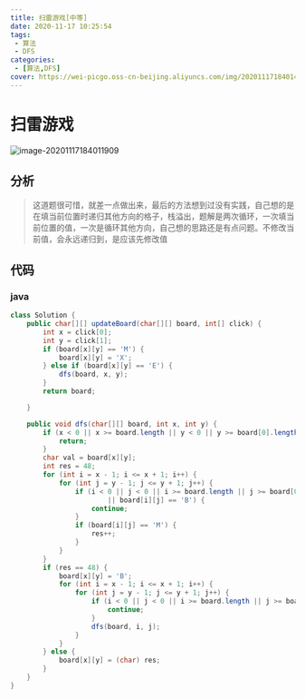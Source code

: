 ```yaml
---
title: 扫雷游戏[中等]
date: 2020-11-17 10:25:54
tags: 
 - 算法
 - DFS
categories: 
 - [算法,DFS]
cover: https://wei-picgo.oss-cn-beijing.aliyuncs.com/img/20201117184014.png
---
```


# 扫雷游戏

![image-20201117184011909](https://wei-picgo.oss-cn-beijing.aliyuncs.com/img/20201117184014.png)

## 分析

> 这道题很可惜，就差一点做出来，最后的方法想到过没有实践，自己想的是在填当前位置时递归其他方向的格子，栈溢出，题解是两次循环，一次填当前位置的值，一次是循环其他方向，自己想的思路还是有点问题。不修改当前值，会永远递归到，是应该先修改值

## 代码

### java

```java
class Solution {
    public char[][] updateBoard(char[][] board, int[] click) {
        int x = click[0];
        int y = click[1];
        if (board[x][y] == 'M') {
            board[x][y] = 'X';
        } else if (board[x][y] == 'E') {
            dfs(board, x, y);
        }
        return board;

    }

    public void dfs(char[][] board, int x, int y) {
        if (x < 0 || x >= board.length || y < 0 || y >= board[0].length || board[x][y] == 'B') {
            return;
        }
        char val = board[x][y];
        int res = 48;
        for (int i = x - 1; i <= x + 1; i++) {
            for (int j = y - 1; j <= y + 1; j++) {
                if (i < 0 || j < 0 || i >= board.length || j >= board[0].length || (i == x && j == y)
                        || board[i][j] == 'B') {
                    continue;
                }
                if (board[i][j] == 'M') {
                    res++;
                }
            }
        }
        if (res == 48) {
            board[x][y] = 'B';
            for (int i = x - 1; i <= x + 1; i++) {
                for (int j = y - 1; j <= y + 1; j++) {
                    if (i < 0 || j < 0 || i >= board.length || j >= board[0].length || (i == x && j == y)|| board[i][j] != 'E') {
                        continue;
                    }
                    dfs(board, i, j);
                }
            }
        } else {
            board[x][y] = (char) res;
        }
    }
}
```
